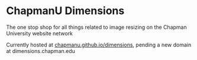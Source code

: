 # ChapmanU Dimensions
The one stop shop for all things related to image resizing on the Chapman University website network

Currently hosted at [chapmanu.github.io/dimensions](https://chapmanu.github.io/dimensions), pending a new domain at dimensions.chapman.edu
